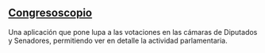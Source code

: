 
## [Congresoscopio](https://votaciones.lanacion.com.ar/)

Una aplicación que pone lupa a las votaciones en las cámaras de Diputados y Senadores, permitiendo ver en detalle la actividad parlamentaria. 

<!-- 
[vertical-sep]

### Todo comenzó con csv...
 -->